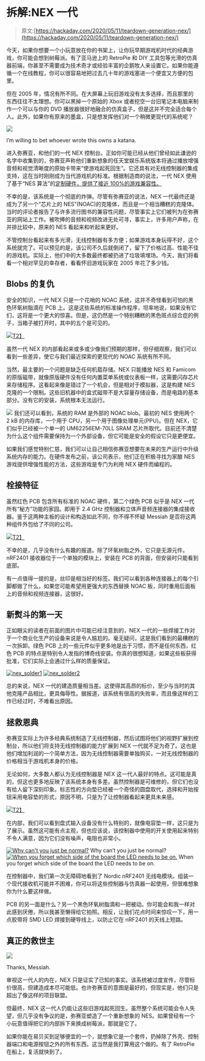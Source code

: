 # 拆解:NEX 一代

> 原文:[https://hackaday.com/2020/05/11/teardown-generation-nex/](https://hackaday.com/2020/05/11/teardown-generation-nex/)

今天，如果你想要一个小玩意放在你的书架上，让你玩早期游戏机时代的经典游戏，你可能会想到树莓派。有了亚马逊上的 RetroPie 和 DIY 工具包等光滑的仿真器前端，你甚至不需要成为技术奇才或经验丰富的企鹅牧人来设置它。如果你能遵循一个在线教程，你可以很容易地把过去几十年的游戏塞进一个便宜又方便的包里。

但在 2005 年，情况有所不同。在大屏幕上玩旧游戏没有太多选择，而且那里的东西往往不太理想。你可以黑掉一个原始的 Xbox 或者挖空一台旧笔记本电脑来制作一个可以与你的 DVD 播放器很好地融合的仿真盒子，但是这并不完全适合每个人。此外，如果你有原来的墨盒，只是想发挥他们对一个稍微更现代的系统呢？

[![](../Images/05b497ed20200bda043a7b06163d29d1.png)](https://hackaday.com/wp-content/uploads/2020/04/nex_boxquote.jpg)

I’m willing to bet whoever wrote this owns a katana.

进入弥赛亚，和他们的一代 NEX 控制台。正如你可能已经从他们曾经如此谦逊的名字中收集到的，弥赛亚声称他们重新想象的任天堂娱乐系统版本将通过播放增强音频和视觉清晰度的原始卡带来“使游戏起死回生”。它还具有对无线控制器的集成支持，这在当时刚刚成为当代游戏机的标准。根据制造商的说法，一代 NEX 使用了基于“NES 算法”的[定制硬件，提供了接近 100%的游戏兼容性。](https://web.archive.org/web/20050809011131/http://www.playmessiah.com/onlinestore/gnex_faq.htm)

不幸的是，该系统是一个彻底的炸弹。尽管有弥赛亚的说法，NEX 一代最终还是成为了另一个“芯片上的 NES”(NOAC)的克隆体，而且是一个相当糟糕的克隆体。当时的评论者报告了与许多流行图书的兼容性问题，尽管事实上它们被列为在弥赛亚的网站上工作。被吹捧的音频和视频改进无处可寻，事实上，许多用户声称，在并排比较中，原来的 NES 看起来和听起来更好。

不管控制台看起来有多光滑，无线控制器有多方便；如果游戏本身玩得不好，这个系统就完了。可以预见的是，该公司不久后就倒闭了，留下了价格过高、性能不佳的游戏机。实际上，他们中的大多数最终都被扔进了垃圾填埋场。今天，我们将看看一个相对罕见的幸存者，看看怀旧游戏玩家在 2005 年花了多少钱。

## Blobs 的复仇

安全的知识，一代 NEX 只是一个花哨的 NOAC 系统，这并不奇怪看到可怕的黑色环氧树脂滴在 PCB 上。这是这些系统的标准操作程序，坦率地说，如果没有它们，这将是一个更大的惊喜。但是，这仍然是一个特别糟糕的黑色斑点综合症的例子，当箱子被打开时，其中的五个是可见的。

[![](../Images/acc93b17adc4e2588b7fe26cf1a5db3b.png)T2】](https://hackaday.com/wp-content/uploads/2020/04/nex_overview.jpg)

虽然一代 NEX 的内部看起来或多或少像我们预期的那样，但仔细观察，我们可以看到一些差异，使它与我们最近探索的更现代的 NOAC 系统有所不同。

当然，最主要的一个问题是缺乏任何机载存储。NEX 只能播放 NES 和 Famicom 的原版磁带，就像原版硬件没有任何内置菜单系统或仪表板一样，这需要闪存芯片来存储程序。这看起来像是错过了一个机会，但是相对于模拟器，这是构建 NES 克隆的一个限制。这些旧机器中的盒式磁带不是大容量存储设备，而是电路的基本部分。没有它的安装，系统根本无法运行。

[![](../Images/f92d0123606c8efaf8c3955d1659babe.png)](https://hackaday.com/wp-content/uploads/2020/04/nex_sram2.jpg) 我们还可以看到，系统的 RAM 是外部的 NOAC blob。最初的 NES 使用两个 2 kB 的内存库，一个用于 CPU，另一个用于图像处理单元(PPU)。但在 NEX，它们似乎已经被一个单一的 UM62256EM-70LL SRAM 芯片所取代。目前还不清楚为什么这个组件需要保持为一个外部设备，但它可能是安全的假设它只是更便宜。

如果我们感觉特别仁慈，我们可以让自己相信弥赛亚想要在未来的生产运行中升级系统内存的能力。在硬件发布之前，该公司表示，他们正在积极寻找为家酿 NES 游戏提供增强性能的方法，这些游戏是专门为利用 NEX 硬件而编程的。

## 栓接特征

虽然红色 PCB 包含所有标准的 NOAC 硬件，第二个绿色 PCB 似乎是 NEX 一代所有“秘方”功能的家园。即用于 2.4 GHz 控制器和立体声音频连接器的集成接收器。鉴于这两种主板的设计和构造如此不同，你不得不怀疑 Messiah 是否将这两种组件外包给了不同的公司。

[![](../Images/4d381f002a2fd10f88249d5ee01c0526.png)T2】](https://hackaday.com/wp-content/uploads/2020/04/nex_greenpcb.jpg)

不幸的是，几乎没有什么有趣的报道。除了环氧树脂之外，它只是无源元件。nRF2401 接收器位于一个单独的模块上，安装在 PCB 的背面，但安装时只能看到底部。

有一点值得一提的是，丝印是相当好的标签。我们可以看到各种连接器上的每个引脚都做了什么，如果您可能希望用更强大的东西替换 NOAC 板，同时重用后面板上的音频和视频连接器，这很好。

## 新熨斗的第一天

正如眼尖的读者在前面的图片中可能已经注意到的，NEX 一代的一些焊接工作对于一个商业化生产的设备来说是令人尴尬的。毫无疑问，这是我们看到的最糟糕的一次拆卸。绿色 PCB 上的一些元件似乎更多地是出于习惯，而不是任何东西，红色 PCB 的特点是特别令人发指的博奇线安装。你真的很想知道，如果这些板获得批准，它们实际上会通过什么样的质量保证。

 [![nex_solder1](../Images/470c33e240583dc5146a7bb6bc0ec64b.png "nex_solder1")](https://hackaday.com/2020/05/11/teardown-generation-nex/nex_solder1/)  [![nex_solder2](../Images/7060ed86c7e951556a28954d2764acee.png "nex_solder2")](https://hackaday.com/2020/05/11/teardown-generation-nex/nex_solder2/) 

总的来说，NEX 一代的建造质量相当差。这使得其高昂的标价，至少与当时的其他克隆产品相比，更具侮辱性。据报道，该系统有很高的失败率，而且像这样的工作已经过时，不难看出原因。

## 拯救恩典

弥赛亚实际上为许多经典系统制造了无线控制器，然后试图将他们的视野扩展到控制台，所以他们将支持无线控制器的能力扩展到 NEX 一代就不足为奇了。这也是他们增加利润的一个简单方法，因为无线控制器需要单独购买，一对无线控制器的价格相当于游戏机本身的价格。

无论如何，大多数人都认为无线控制器是 NEX 这一代人最好的特点。这可能是真的，但这也更多地反映了该系统本身有多差。虽然控制器是可维修的，但它们也没有给人留下深刻印象。标志性的方向垫已经被一个奇怪的圆盘取代，选择和开始按钮采用电容垫的形式，原因不明，只是为了让控制器看起来更具未来感。

[![](../Images/97dbc9e2867d7861cde65c521950584e.png)T2】](https://hackaday.com/wp-content/uploads/2020/04/nex_controller.jpg)

在内部，我们可以看到盘式输入设备没有什么特别的，就像电容垫一样，这只是为了展示。虽然这可能有点主观，但也应该说，该控制器中使用的开关使用起来特别不令人满意，因为它们没有噪声，电阻也非常小。

 [![Why can't you just be normal?](../Images/74e934bd049e0babb6c5af7c77cfce44.png "nex_con2")](https://hackaday.com/2020/05/11/teardown-generation-nex/nex_con2/) Why can’t you just be normal? [![When you forget which side of the board the LED needs to be on.](../Images/2503e48169f4bb78cc196119c1822f36.png "nex_con1")](https://hackaday.com/2020/05/11/teardown-generation-nex/nex_con1/) When you forget which side of the board the LED needs to be on.

在控制器中，我们第一次无障碍地看到了 Nordic nRF2401 无线电模块。组装一个现代接收机可能并不困难，你可以将这些控制器与仿真器一起使用，但很难想象你为什么要这样做。

PCB 的另一面是什么？另一个黑色环氧树脂滴和一把被动。你可能会和我一样对此感到厌倦，所以我甚至懒得给它拍照。相反，让我们花点时间来惊叹一下，用一点胶带将 SMD LED 焊接到硬导线上，以防止它在 nRF2401 的天线上短路。

## 真正的救世主

[![](../Images/83db5103f7047a8e2c87afa0928194b1.png)](https://hackaday.com/wp-content/uploads/2020/04/nex_ports.jpg)

Thanks, Messiah.

审视这一代人的内在，NEX 只是证实了已知的事实。该系统被过度宣传，尽管标价很高，但建造成本尽可能低。也许弥赛亚的意图是最好的，但现实是，他们只是超出了像这样的项目联盟。

但最终，NEX 这一代人仍能让这些旧游戏起死回生。虽然整个系统可能会令人失望，但几乎没有争议的是，弥赛亚塑造了一个重新想象的 NES。如果曾经有一个小玩意值得把它的内部拆下来换成树莓派，那就是它了。

如果你能在易贝买到足够便宜的一个，就想象它是一个套件，扔掉除了外壳、控制器端口和电源按钮之外的所有东西。这当然是我打算用这个做的。有了 RetroPie 在船上，复活就快到了。